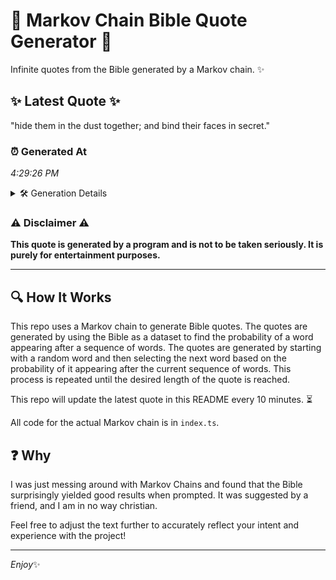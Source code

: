 # 📖 Markov Chain Bible Quote Generator 📖

Infinite quotes from the Bible generated by a Markov chain. ✨

## ✨ Latest Quote ✨
"hide them in the dust together; and bind their faces in secret."

### ⏰ Generated At
*4:29:26 PM*

<details>
    <summary>🛠️ Generation Details</summary>
    <p>
        <strong>🌱 Seed:</strong> hide<br>
        <strong>🔄 Iterations:</strong> 11<br>
        <strong>📜 Context History:</strong><br>[ hide ]: them<br>[ hide, them ]: in<br>[ hide, them, in ]: the<br>[ hide, them, in, the ]: dust<br>[ hide, them, in, the, dust ]: together;<br>[ hide, them, in, the, dust, together; ]: and<br>[ them, in, the, dust, together;, and ]: bind<br>[ in, the, dust, together;, and, bind ]: their<br>[ the, dust, together;, and, bind, their ]: faces<br>[ dust, together;, and, bind, their, faces ]: in<br>[ together;, and, bind, their, faces, in ]: secret.<br>
    </p>
</details>

### ⚠️ Disclaimer ⚠️
**This quote is generated by a program and is not to be taken seriously. It is purely for entertainment purposes.**

---

## 🔍 How It Works

This repo uses a Markov chain to generate Bible quotes. The quotes are generated by using the Bible as a dataset to find the probability of a word appearing after a sequence of words. The quotes are generated by starting with a random word and then selecting the next word based on the probability of it appearing after the current sequence of words. This process is repeated until the desired length of the quote is reached.

This repo will update the latest quote in this README every 10 minutes. ⏳

All code for the actual Markov chain is in `index.ts`.

## ❓ Why

I was just messing around with Markov Chains and found that the Bible surprisingly yielded good results when prompted. 
It was suggested by a friend, and I am in no way christian.

Feel free to adjust the text further to accurately reflect your intent and experience with the project!

---

*Enjoy*✨
